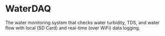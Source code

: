 # WaterDAQ
The water monitoring system that checks water turbidity, TDS, and water flow with local (SD Card) and real-time (over WiFi) data logging.
